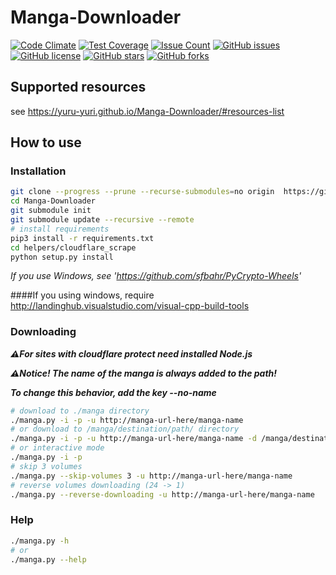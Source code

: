 # Manga-Downloader
[![Code Climate](https://codeclimate.com/github/yuru-yuri/Manga-Downloader/badges/gpa.svg)](https://codeclimate.com/github/yuru-yuri/Manga-Downloader)
[![Test Coverage](https://codeclimate.com/github/yuru-yuri/Manga-Downloader/badges/coverage.svg)](https://codeclimate.com/github/yuru-yuri/Manga-Downloader/coverage)
[![Issue Count](https://codeclimate.com/github/yuru-yuri/Manga-Downloader/badges/issue_count.svg)](https://codeclimate.com/github/yuru-yuri/Manga-Downloader) 
[![GitHub issues](https://img.shields.io/github/issues/yuru-yuri/Manga-Downloader.svg)](https://github.com/yuru-yuri/Manga-Downloader/issues)
[![GitHub license](https://img.shields.io/badge/license-MIT-blue.svg)](https://raw.githubusercontent.com/yuru-yuri/Manga-Downloader/master/LICENSE)
[![GitHub stars](https://img.shields.io/github/stars/yuru-yuri/Manga-Downloader.svg)](https://github.com/yuru-yuri/Manga-Downloader/stargazers)
[![GitHub forks](https://img.shields.io/github/forks/yuru-yuri/Manga-Downloader.svg)](https://github.com/yuru-yuri/Manga-Downloader/network)

## Supported resources

see https://yuru-yuri.github.io/Manga-Downloader/#resources-list


## How to use

### Installation

```bash
git clone --progress --prune --recurse-submodules=no origin  https://github.com/yuru-yuri/Manga-Downloader.git
cd Manga-Downloader
git submodule init
git submodule update --recursive --remote
# install requirements
pip3 install -r requirements.txt
cd helpers/cloudflare_scrape
python setup.py install
```

_If you use Windows, see 'https://github.com/sfbahr/PyCrypto-Wheels'_

####If you using windows, require http://landinghub.visualstudio.com/visual-cpp-build-tools

### Downloading

___:warning:For sites with cloudflare protect need installed Node.js___


___:warning:Notice! The name of the manga is always added to the path!___

___To change this behavior, add the key --no-name___

```bash
# download to ./manga directory
./manga.py -i -p -u http://manga-url-here/manga-name
# or download to /manga/destination/path/ directory
./manga.py -i -p -u http://manga-url-here/manga-name -d /manga/destination/path/
# or interactive mode
./manga.py -i -p
# skip 3 volumes
./manga.py --skip-volumes 3 -u http://manga-url-here/manga-name
# reverse volumes downloading (24 -> 1)
./manga.py --reverse-downloading -u http://manga-url-here/manga-name
```

### Help

```bash
./manga.py -h
# or
./manga.py --help
```
